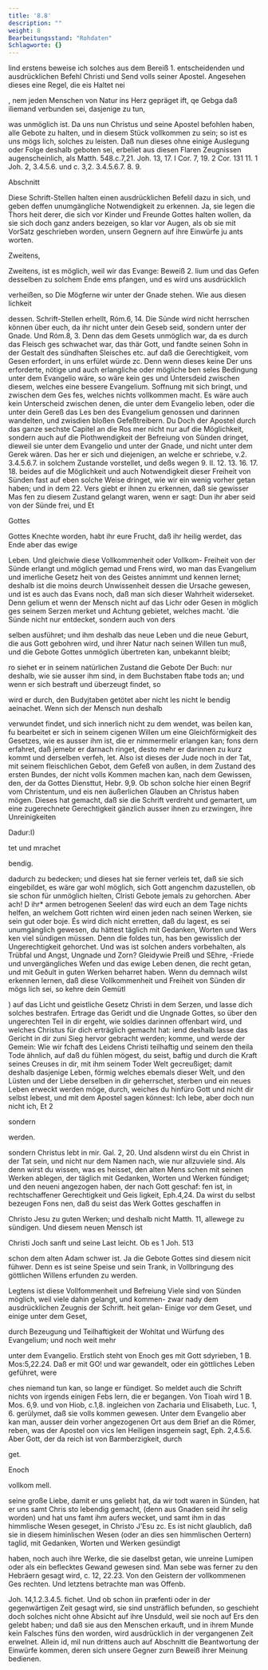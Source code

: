 ```yaml
---
title: '8.8'
description: ""
weight: 8
Bearbeitungsstand: "Rohdaten"
Schlagworte: {}
---
```

 <!-- Seite 352-->



lind erstens beweise ich solches aus dem Bereiß 1. entscheidenden und ausdrücklichen Befehl Christi und Send volls seiner Apostel. Angesehen dieses eine Regel, die eis Haltet nei

, nem jeden Menschen von Natur ins Herz gepräget ift, qe Gebga daß iliemand verbunden sei, dasjenige zu tun,

was unmöglich ist. Da uns nun Christus und seine Apostel befohlen haben, alle Gebote zu halten, und in diesem Stück vollkommen zu sein; so ist es uns mögs lich, solches zu leisten. Daß nun dieses ohne einige Auslegung oder Folge deshalb geboten sei, erbeliet aus diesen Flaren Zeugnissen augenscheinlich, als Matth. 548.c.7,21. Joh. 13, 17. I Cor. 7, 19. 2 Cor. 131 11. 1 Joh. 2, 3.4.5.6. und c. 3,2. 3.4.5.6.7. 8. 9.

Abschnitt



Diese Schrift-Stellen halten einen ausdrücklichen Befelil dazu in sich, und geben deffen unumgängliche Notwendigkeit zu erkennen. Ja, sie legen die Thors heit derer, die sich vor Kinder und Freunde Gottes halten wollen, da sie sich doch ganz anders bezeigen, so klar vor Augen, als ob sie mit VorSatz geschrieben worden, unsern Gegnern auf ihre Einwürfe ju ants worten.

Zweitens,
 <!-- Seite 353-->
Zweitens, ist es möglich, weil wir das Evange: Beweiß 2. lium und das Gefen desselben zu solchem Ende ems pfangen, und es wird uns ausdrücklich

verheißen, so Die Mögferne wir unter der Gnade stehen. Wie aus diesen lichkeit

dessen. Schrift-Stellen erhellt, Róm.6, 14. Die Sủnde wird nicht herrschen können über euch, da ihr nicht unter dein Geseb seid, sondern unter der Gnade. Und Róm.8, 3. Denn das dem Gesets unmöglich war, da es durch das Fleisch ges schwachet war, das thär Gott, und fandte seinen Sohn in der Gestalt des sündhaften Sleisches etc. auf daß die Gerechtigkeit, vom Gesen erfordert, in uns erfület würde zc. Denn wenn dieses keine Der uns erforderte, nötige und auch erlangliche oder mögliche ben seles Bedingung unter dem Evangelio wäre, so wäre kein ges und Untersdeid zwischen diesem, welches eine bessere Evangelium. Soffnung mit sich bringt, und zwischen dem Ges fes, welches nichts vollkommen macht. Es wäre auch kein Unterscheid zwischen denen, die unter dem Evangelio leben, oder die unter dein Gereß das Les ben des Evangelium genossen und darinnen wandelten, und zwisdien bloßen Gefeßtreibern. Du Doch der Apostel durch das ganze sechste Capitel an die Ros mer nicht nur auf die Möglichkeit, sondern auch auf die Piothwendigkeit der Befreiung von Sünden dringet, dieweil sie unter dem Evangelio und unter der Gnade, und nicht unter dem Gerek wären. Das her er sich und diejenigen, an welche er schriebe, v.2. 3.4.5.6.7. in solchem Zustande vorstellet, und deßs wegen 9. II. 12. 13. 16. 17. 18. beides auf die Möglichkeit und auch Notwendigkeit dieser Freiheit von Sünden fast auf eben solche Weise dringet, wie wir ein wenig vorher getan haben; und in dem 22. Vers giebt er ihnen zu erkennen, daß sie gewisser Mas fen zu diesem Zustand gelangt waren, wenn er sagt: Dun ihr aber seid von der Sünde frei, und Et

Gottes
 <!-- Seite 354-->
Gottes Knechte worden, habt ihr eure Frucht, daß ihr heilig werdet, das Ende aber das ewige

Leben. Und gleichwie diese Vollkommenheit oder Vollkom- Freiheit von der Sünde erlangt und.möglich gemad und Frens wird, wo man das Evangelium und imerliche Gesetz heit von des Geistes annimmt und kennen lernet; deshalb ist die moins deurch Unwissenheit dessen die Ursache gewesen, und ist es auch das Evans noch, daß man sich dieser Wahrheit widerseket. Denn gelium et wenn der Mensch nicht auf das Lichr oder Gesen in möglich ges seinem Serzen merket und Achtung gebietet, welches macht. 'die Sünde nicht nur entdecket, sondern auch von ders

selben ausführet; und ihm
 deshalb das neue Leben und die neue Geburt, die aus Gott gebohren wird, und ihrer Natur nach seinen Willen tun muß, und die Gebote Gottes unmöglich übertreten kan, unbekannt bleibt;

ro siehet er in seinem natürlichen Zustand die Gebote Der Buch: nur deshalb, wie sie ausser ihm sind, in dem Buchstaben ftabe tods an; und wenn er sich bestraft und überzeugt findet, so

wird er durch, den Budyjtaben getötet aber nicht les nicht le bendig aeinachet. Wenn sich der Mensch nun deshalb

verwundet findet, und sich innerlich nicht zu dem wendet, was beilen kan, fu bearbeitet er sich in seinem cigenen Willen um eine Gleichförmigkeit des Gesetzes, wie es ausser ihm ist, die er nimmermelir erlangen kan; fons dern erfahret, daß jemebr er darnach ringet, desto mehr er darinnen zu kurz kommt und derselben verfeh, let. Also ist dieses der Jude noch in der Tat, mit seinem fleischlichen Gebot, dem Gefeß von außen, in dem Zustand des ersten Bundes, der nicht volls Kommen machen kan, nach dem Gewissen, den, der da Gottes Diensttut, Hebr. 9,9. Ob schon solche hier einen Begrif vom Christentum, und eis nen äußerlichen Glauben an Christus haben mögen. Dieses hat gemacht, daß sie die Schrift verdreht und gemartert, um eine zugerechnete Gerechtigkeit gänzlich ausser ihnen zu erzwingen, ihre Unreinigkeiten

Dadur:I)

tet und mrachet

bendig.
 <!-- Seite 355-->
dadurch zu bedecken; und dieses hat sie ferner verleis tet, daß sie sich eingebildet, es wäre gar wohl möglich, sich Gott angenchm dazustellen, ob sie schon für unmöglich hielten, Clristi Gebote jemals zu gehorchen. Aber ach! D ihr* armen betrogenen Seelen! das wird euch an dem Tage nichts helfen, an welchem Gott richten wird einen jeden nach seinen Werken, sie sein gut oder boje. És wird dich nicht erretten, daß du lagest, es sei unumgänglich gewesen, du hättest täglich mit Gedanken, Worten und Wers ken viel sündigen müssen. Denn die foldes tun, has ben gewisslich der Ungerechtigkeit gehorchet. Und was ist solchen anders vorbehalten, als Trübfal und Angst, Ungnade und Zorn? Gleidywie Preiß und SEhre, -Friede und unvergängliches Wefen und das ewige Leben denen, die recht getan, und mit Geðult in guten Werken beharret haben. Wenn du demnach wilst erkennen lernen, daß diese Vollkommenheit und Freiheit von Sünden dir mögs lich sei, so kehre dein Gemütl

) auf das Licht und geistliche Gesetz Christi in dem Serzen, und lasse dich solches bestrafen. Ertrage das Geridt und die Ungnade Gottes, so über den ungerechten Teil in dir ergeht, wie soldies darinnen offenbart wird, und welches Christus für dich erträglich gemacht hat: iend deshalb lasse das Gericht in dir zuni Sieg hervor gebracht werden; komme, und werde der Gemein: Wie wir fchaft des Leidens Christi teilhaftig und seinem den theila Tode ähnlich, auf daß du fühlen mögest, du seist, baftig und durch die Kraft seines Creuses in dir, mit ihm seinem Toder Welt gecreußiget; damit deshalb dasjenige Leben, förmig welches ebemals dieser Welt, und den Lüsten und der Liebe derselben in dir geherrschet, sterben und ein neues Leben erweckt werden möge, durch, weiches du hinfüro Gott und nicht dir selbst lebest, und mit dem Apostel sagen könnest: Ich lebe, aber doch nun nicht ich, Et 2

sondern

werden.


 <!-- Seite 356-->
sondern Christus lebt in mir. Gal. 2, 20. Und alsdenn wirst du ein Christ in der Tat sein, und nicht nur dem Namen nach, wie nur allzuviele sind. Als denn wirst du wissen, was es heisset, den alten Mens schen mit seinen Werken ablegen, der täglich mit Gedanken, Worten und Werken fúndiget; und den neueni angezogen haben, der nach Gott geschaf: fen ist, in rechtschaffener Gerechtigkeit und Geis ligkeit, Eph.4,24. Da wirst du selbst bezeugen Fons nen, daß du seist das Werk Gottes geschaffen in

Christo Jesu zu guten Werken; und deshalb nicht Matth. 11, allewege zu sündigen. Und diesem neuen Mensch ist

Christi Joch sanft und seine Last leicht. Ob es 1 Joh. 513

schon dem alten Adam schwer ist. Ja die Gebote Gottes sind diesem nicit fühwer. Denn es ist seine Speise und sein Trank, in Vollbringung des göttlichen Willens erfunden zu werden.

Legtens ist diese Vollfommenheit und Befreiung Viele sind von Sünden möglich, weil viele dahin gelangt, und kommen- zwar nady dem ausdrücklichen Zeugnis der Schrift. heit gelan- Einige vor dem Geset, und einige unter dem Geset,

durch Bezeugung und Teilhaftigkeit der Wohltat und Würfung des Evangelium; und noch weit mehr

unter dem Evangelio. Erstlich  steht von Enoch ges mit Gott sdyrieben, 1 B. Mos:5,22.24. Daß er mit GO! und war gewandelt, oder ein göttliches Leben geführet, were

ches niemand tun kan, so lange er fündiget. So meldet auch die Schrift nichts von irgends einigen Febs lern, die er begangen. Von Tioah wird 1 B. Mos. 6,9. und von Hiob, c.1,8. ingleichen von Zacharia und Elisabeth, Luc. 1, 6. gerülymet, daß sie volls kommen gewesen. Unter dem Evangelio aber kan man, ausser dein vorher angezogenen Ort aus dem Brief an die Römer, reben, was der Apostel oon vics len Heiligen insgemein sagt, Eph. 2,4.5.6. Aber Gott, der da reich ist von Barmberzigkeit, durch


get.

Enoch

vollkom mell.
 <!-- Seite 357-->
seine große Liebe, damit er uns geliebt hat, da wir todt waren in Sünden, hat er uns samt Chris sto lebendig gemacht, (denn aus Gnaden seid ihr selig worden) und hat uns famt ihm aufers wecket, und samt ihm in das himmlische Wesen geseget, in Christo J'Esu zc. Es ist nicht glaublich, daß sie in diesem himinlischen Wesen (oder an dies sen himmlischen Oertern) taglid, mit Gedanken, Worten und Werken gesündigt

haben, noch auch ihre Werke, die sie daselbst getan, wie unreine Lumipen oder als ein beflecktes Gewand gewesen sind. Man sebe was ferner zu den Hebräern gesagt wird, c. 12, 22.23. Von den Geistern der vollkommenen Ges rechten. Und letztens betrachte man was Offenb.

Joh. 14,1.2.3.4.5. fichet. Und ob schon iin præfenti oder in der gegenwärtigen Zeit gesagt wird, sie sind unsträflich befunden, so geschieht doch solches nicht ohne Absicht auf ihre Unsduld, weil sie noch auf Ers den gelebt haben; und daß sie aus den Menschen erkauft, und in ihrem Munde kein Falsches füns den worden, wird ausdrücklich in der vergangenen Zeit erwelnet. Allein id, mil nun drittens auch auf Abschnitt die Beantwortung der Einwürfe kommen, deren sich unsere Gegner zurn Beweiß ihrer Meinung bedienen.
